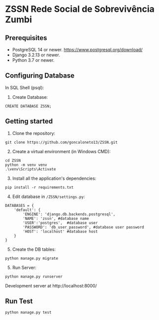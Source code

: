 # ZSSN Rede Social de Sobrevivência Zumbi

## Prerequisites

* PostgreSQL 14 or newer.
https://www.postgresql.org/download/
* Django 3.2.13 or newer.
* Python 3.7 or newer.

## Configuring Database

In SQL Shell (psql):

1. Create Database:

 ```
 CREATE DATABASE ZSSN; 
 ```

## Getting started

1. Clone the repository:

```
git clone https://github.com/goncaloneto13/ZSSN.git
```

2. Create a virtual environment (in Windows CMD):
```
cd ZSSN
python -m venv venv
.\venv\Scripts\Activate
```

3. Install all the application's dependencies:

```
pip install -r requirements.txt
```

4. Edit database in ```/ZSSN/settings.py```:
```
DATABASES = {
    'default': {
        'ENGINE': 'django.db.backends.postgresql',
        'NAME': 'zssn', #database name
        'USER':'postgres',  #database user
        'PASSWORD': 'db_user_password', #database user password
        'HOST': 'localhost' #database host
    }
}
```

5. Create the DB tables:

```
python manage.py migrate
```
5. Run Server:
```
python manage.py runserver
```
Development server at  http://localhost:8000/

## Run Test

```
python manage.py test
```


